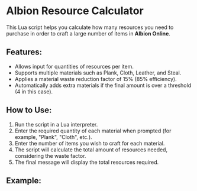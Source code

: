 # Albion Resource Calculator

This Lua script helps you calculate how many resources you need to purchase in order to craft a large number of items in **Albion Online**. 

## Features:
- Allows input for quantities of resources per item.
- Supports multiple materials such as Plank, Cloth, Leather, and Steal.
- Applies a material waste reduction factor of 15% (85% efficiency).
- Automatically adds extra materials if the final amount is over a threshold (4 in this case).

## How to Use:
1. Run the script in a Lua interpreter.
2. Enter the required quantity of each material when prompted (for example, "Plank", "Cloth", etc.).
3. Enter the number of items you wish to craft for each material.
4. The script will calculate the total amount of resources needed, considering the waste factor.
5. The final message will display the total resources required.

## Example:

